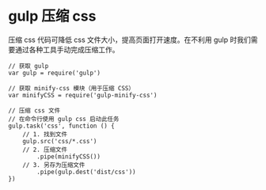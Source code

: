 
# gulp 压缩 css

压缩 css 代码可降低 css 文件大小，提高页面打开速度。在不利用 gulp 时我们需要通过各种工具手动完成压缩工作。


```
// 获取 gulp
var gulp = require('gulp')

// 获取 minify-css 模块（用于压缩 CSS）
var minifyCSS = require('gulp-minify-css')

// 压缩 css 文件
// 在命令行使用 gulp css 启动此任务
gulp.task('css', function () {
    // 1. 找到文件
    gulp.src('css/*.css')
    // 2. 压缩文件
        .pipe(minifyCSS())
    // 3. 另存为压缩文件
        .pipe(gulp.dest('dist/css'))
})
```
